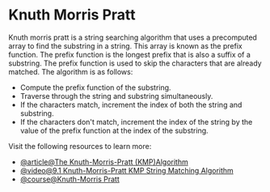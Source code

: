 # Knuth Morris Pratt

Knuth morris pratt is a string searching algorithm that uses a precomputed array to find the substring in a string. This array is known as the prefix function. The prefix function is the longest prefix that is also a suffix of a substring. The prefix function is used to skip the characters that are already matched. The algorithm is as follows:

- Compute the prefix function of the substring.
- Traverse through the string and substring simultaneously.
- If the characters match, increment the index of both the string and substring.
- If the characters don't match, increment the index of the string by the value of the prefix function at the index of the substring.

Visit the following resources to learn more:

- [@article@The Knuth-Morris-Pratt (KMP)Algorithm](https://www.tpointtech.com/daa-knuth-morris-pratt-algorithm)
- [@video@9.1 Knuth-Morris-Pratt KMP String Matching Algorithm](https://www.youtube.com/watch?v=V5-7GzOfADQ)
- [@course@Knuth-Morris Pratt](https://www.coursera.org/learn/algorithms-part2/lecture/TAtDr/knuth-morris-pratt)
